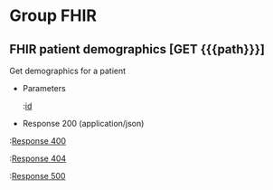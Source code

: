 # Group FHIR

## FHIR patient demographics [GET {{{path}}}]

Get demographics for a patient

+ Parameters

    :[id]({{{common}}}/parameters/fhir.id.md)

+ Response 200 (application/json)

:[Response 400]({{{common}}}/responses/400.md)

:[Response 404]({{{common}}}/responses/404.md)

:[Response 500]({{{common}}}/responses/500.md)


